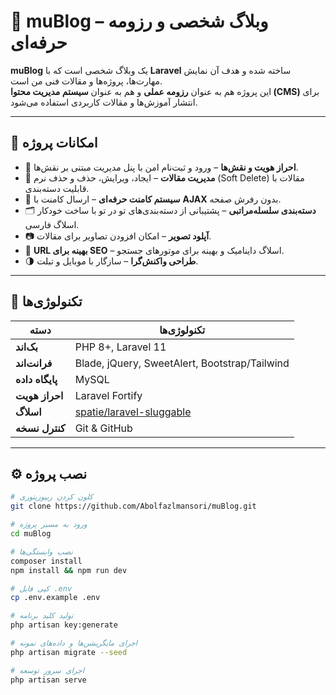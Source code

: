 # 📰 muBlog – وبلاگ شخصی و رزومه حرفه‌ای

**muBlog** یک وبلاگ شخصی است که با **Laravel** ساخته شده و هدف آن نمایش مهارت‌ها، پروژه‌ها و مقالات فنی من است.  
این پروژه هم به عنوان **رزومه عملی** و هم به عنوان **سیستم مدیریت محتوا (CMS)** برای انتشار آموزش‌ها و مقالات کاربردی استفاده می‌شود.

---

## 🚀 امکانات پروژه

- 🧩 **احراز هویت و نقش‌ها** – ورود و ثبت‌نام امن با پنل مدیریت مبتنی بر نقش‌ها.
- 📝 **مدیریت مقالات** – ایجاد، ویرایش، حذف و حذف نرم (Soft Delete) مقالات با قابلیت دسته‌بندی.
- 💬 **سیستم کامنت حرفه‌ای** – ارسال کامنت با **AJAX** بدون رفرش صفحه.
- 🗂️ **دسته‌بندی سلسله‌مراتبی** – پشتیبانی از دسته‌بندی‌های تو در تو با ساخت خودکار اسلاگ فارسی.
- 📷 **آپلود تصویر** – امکان افزودن تصاویر برای مقالات.
- 🧠 **URL بهینه برای SEO** – اسلاگ داینامیک و بهینه برای موتورهای جستجو.
- 🌗 **طراحی واکنش‌گرا** – سازگار با موبایل و تبلت.

---

## 🧰 تکنولوژی‌ها

| دسته | تکنولوژی‌ها |
|-------|-------------|
| **بک‌اند** | PHP 8+, Laravel 11 |
| **فرانت‌اند** | Blade, jQuery, SweetAlert, Bootstrap/Tailwind |
| **پایگاه داده** | MySQL |
| **احراز هویت** | Laravel Fortify |
| **اسلاگ** | [spatie/laravel-sluggable](https://github.com/spatie/laravel-sluggable) |
| **کنترل نسخه** | Git & GitHub |

---

## ⚙️ نصب پروژه

```bash
# کلون کردن ریپوزیتوری
git clone https://github.com/Abolfazlmansori/muBlog.git

# ورود به مسیر پروژه
cd muBlog

# نصب وابستگی‌ها
composer install
npm install && npm run dev

# کپی فایل .env
cp .env.example .env

# تولید کلید برنامه
php artisan key:generate

# اجرای مایگریشن‌ها و داده‌های نمونه
php artisan migrate --seed

# اجرای سرور توسعه
php artisan serve
